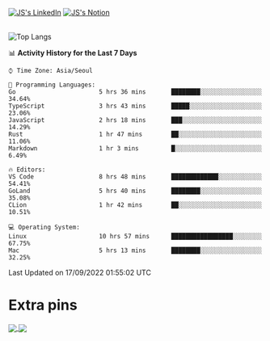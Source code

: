 
[![JS's LinkedIn](https://img.shields.io/badge/LinkedIn-blue?style=for-the-badge&logo=linkedin)](https://www.linkedin.com/in/jaeseung-lee-5a2a32139/) 
[![JS's Notion](https://img.shields.io/badge/Notion-black?style=for-the-badge&logo=notion)](https://bit.ly/ljswiki1) <br><br>
<!-- ![JS's GitHub stats](https://github-readme-stats-lemon-five.vercel.app/api?username=tkxkd0159&hide=contribs,prs,stars,issues&show_icons=true&theme=react&include_all_commits=true)   -->
![Top Langs](https://github-readme-stats-lemon-five.vercel.app/api/top-langs/?username=tkxkd0159&layout=compact&hide=jupyter%20notebook,scss,html,css&langs_count=10)  


<!--START_SECTION:waka-->
📊 **Activity History for the Last 7 Days** 

```text
⌚︎ Time Zone: Asia/Seoul

💬 Programming Languages: 
Go                       5 hrs 36 mins       ████████░░░░░░░░░░░░░░░░░   34.64% 
TypeScript               3 hrs 43 mins       █████░░░░░░░░░░░░░░░░░░░░   23.06% 
JavaScript               2 hrs 18 mins       ███░░░░░░░░░░░░░░░░░░░░░░   14.29% 
Rust                     1 hr 47 mins        ██░░░░░░░░░░░░░░░░░░░░░░░   11.06% 
Markdown                 1 hr 3 mins         █░░░░░░░░░░░░░░░░░░░░░░░░   6.49%

🔥 Editors: 
VS Code                  8 hrs 48 mins       █████████████░░░░░░░░░░░░   54.41% 
GoLand                   5 hrs 40 mins       ████████░░░░░░░░░░░░░░░░░   35.08% 
CLion                    1 hr 42 mins        ██░░░░░░░░░░░░░░░░░░░░░░░   10.51%

💻 Operating System: 
Linux                    10 hrs 57 mins      █████████████████░░░░░░░░   67.75% 
Mac                      5 hrs 13 mins       ████████░░░░░░░░░░░░░░░░░   32.25%

```


 Last Updated on 17/09/2022 01:55:02 UTC
<!--END_SECTION:waka-->

# Extra pins
<a href="https://github.com/tkxkd0159/tkxkd0159.github.io">
  <img align="center" src="https://github-readme-stats-lemon-five.vercel.app/api/pin/?username=tkxkd0159&repo=nft-card-game&theme=react" />
</a>
<a href="https://github.com/tkxkd0159/dsalgo">
  <img align="center" src="https://github-readme-stats-lemon-five.vercel.app/api/pin/?username=tkxkd0159&repo=dsalgo&theme=react" />
</a>

<!---
- 🔭 I’m currently working on ...
- 🌱 I’m currently learning blockchain and distributed network
- 👯 I’m looking to collaborate on ...
- 🤔 I’m looking for help with ...
- 💬 Ask me about ...
- 📫 How to reach me: ...
- 😄 Pronouns: ...
- ⚡ Fun fact: ...
-->
